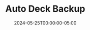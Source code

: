 ---
layout: ext_single
title: Auto Deck Backup
slug: auto-deck-backup
desc: Automatically backup your decks to local and cloud storage.
category: utilities
date: '2024-05-25T00:00:00-05:00'
permalink: extensions/utilities/:slug
download_url: https://christinak.itch.io/auto-deck-backup
developer_name: Christina K.
developer_url: https://christinak.itch.io
icon_local: auto_deck_backup.png
screenshots_local: auto_deck_backup_ss.png, auto_deck_backup_ss2.png, auto_deck_backup_ss3.png
version: 1.0
sammi_version: 2024.2.0
platform: Any
overview: |
    **Auto Deck Backup** is an extension that allows you to automatically backup your decks to local and cloud (Github) storage. You can set the interval for backups and choose the storage location.

    #### Features
    - **Backup Decks Locally**
    - **Backup Decks to Github (optional)**
    - **Set Backup Interval**
    - **Automatically delete old backups (local only)**
    - **Cloud backup comes with encryption**
    - **Premade deck with all available commands and explanations**

    **Important Note**  
    - The extension may not properly work on non Windows devices.
    - The developer is not responsible for any data loss or corruption due to the use of this extension, nor for any issues with the cloud storage provider.
setup_url: https://docs.christinak.ca/docs/extensions/auto-deck-backup#setup
privacy_collect: false
---